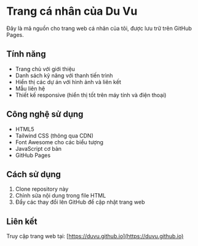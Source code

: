 # Trang cá nhân của Du Vu

Đây là mã nguồn cho trang web cá nhân của tôi, được lưu trữ trên GitHub Pages.

## Tính năng

- Trang chủ với giới thiệu
- Danh sách kỹ năng với thanh tiến trình
- Hiển thị các dự án với hình ảnh và liên kết
- Mẫu liên hệ
- Thiết kế responsive (hiển thị tốt trên máy tính và điện thoại)

## Công nghệ sử dụng

- HTML5
- Tailwind CSS (thông qua CDN)
- Font Awesome cho các biểu tượng
- JavaScript cơ bản
- GitHub Pages

## Cách sử dụng

1. Clone repository này
2. Chỉnh sửa nội dung trong file HTML
3. Đẩy các thay đổi lên GitHub để cập nhật trang web

## Liên kết

Truy cập trang web tại: [https://duvu.github.io](https://duvu.github.io) 